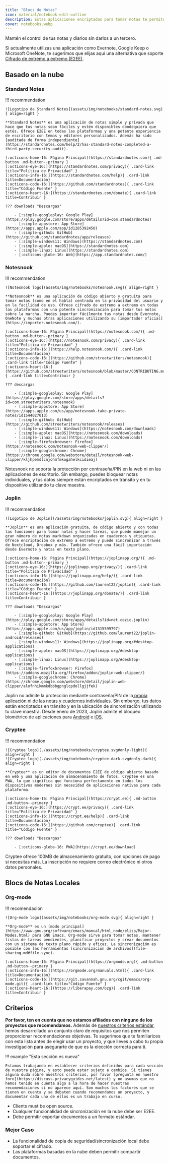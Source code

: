 ```yaml
---
title: "Blocs de Notas"
icon: material/notebook-edit-outline
description: Estas aplicaciones encriptadas para tomar notas te permiten hacer un seguimiento de tus apuntes sin cedérselos a terceros.
cover: notebooks.webp
---
```


Mantén el control de tus notas y diarios sin darlos a un tercero.

Si actualmente utilizas una aplicación como Evernote, Google Keep o Microsoft OneNote, te sugerimos que elijas aquí una alternativa que soporte [Cifrado de extremo a extremo (E2EE)](https://es.wikipedia.org/wiki/Cifrado_de_extremo_a_extremo).

## Basado en la nube

### Standard Notes

!!! recommendation

    ![Logotipo de Standard Notes](assets/img/notebooks/standard-notes.svg){ align=right }
    
    **Standard Notes** es una aplicación de notas simple y privada que hace que tus notas sean fáciles y estén disponibles dondequiera que estés. Ofrece E2EE en todas las plataformas y una potente experiencia de escritorio con temas y editores personalizados. Además ha sido [auditada de forma independiente](https://standardnotes.com/help/2/has-standard-notes-completed-a-third-party-security-audit).
    
    [:octicons-home-16: Página Principal](https://standardnotes.com){ .md-button .md-button--primary }
    [:octicons-eye-16:](https://standardnotes.com/privacy){ .card-link title="Política de Privacidad" }
    [:octicons-info-16:](https://standardnotes.com/help){ .card-link title=Documentación}
    [:octicons-code-16:](https://github.com/standardnotes){ .card-link title="Código Fuente" }
    [:octicons-heart-16:](https://standardnotes.com/donate){ .card-link title=Contribuir }
    
    ??? downloads "Descargas"
    
        - [:simple-googleplay: Google Play](https://play.google.com/store/apps/details?id=com.standardnotes)
        - [:simple-appstore: App Store](https://apps.apple.com/app/id1285392450)
        - [:simple-github: GitHub](https://github.com/standardnotes/app/releases)
        - [:simple-windows11: Windows](https://standardnotes.com)
        - [:simple-apple: macOS](https://standardnotes.com)
        - [:simple-linux: Linux](https://standardnotes.com)
        - [:octicons-globe-16: Web](https://app.standardnotes.com/)

### Notesnook

!!! recommendation

    ![Notesnook logo](assets/img/notebooks/notesnook.svg){ align=right }
    
    **Notesnook** es una aplicación de código abierto y gratuita para tomar notas (como en el habla) centrada en la privacidad del usuario y en la facilidad de uso. Ofrece cifrado de extremo a extremo en todas las plataformas con una potente sincronización para tomar tus notas sobre la marcha. Puedes importar fácilmente tus notas desde Evernote, OneNote y muchas otras aplicaciones utilizando su [importador oficial](https://importer.notesnook.com/).
    
    [:octicons-home-16: Página Principal](https://notesnook.com/){ .md-button .md-button--primary }
    [:octicons-eye-16:](https://notesnook.com/privacy){ .card-link title="Politica de Privacidad" }
    [:octicons-info-16:](https://help.notesnook.com/){ .card-link title=Documentación}
    [:octicons-code-16:](https://github.com/streetwriters/notesnook){ .card-link title="Código Fuente" }
    [:octicons-heart-16:](https://github.com/streetwriters/notesnook/blob/master/CONTRIBUTING.md){ .card-link title=Contribuir }
    
    ??? descargas
    
        - [:simple-googleplay: Google Play](https://play.google.com/store/apps/details?id=com.streetwriters.notesnook)
        - [:simple-appstore: App Store](https://apps.apple.com/us/app/notesnook-take-private-notes/id1544027013)
        - [:simple-github: GitHub](https://github.com/streetwriters/notesnook/releases)
        - [:simple-windows11: Windows](https://notesnook.com/downloads)
        - [:simple-apple: macOS](https://notesnook.com/downloads)
        - [:simple-linux: Linux](https://notesnook.com/downloads)
        - [:simple-firefoxbrowser: Firefox](https://notesnook.com/notesnook-web-clipper/)
        - [:simple-googlechrome: Chrome](https://chrome.google.com/webstore/detail/notesnook-web-clipper/kljhpemdlcnjohmfmkogahelkcidieaj)

Notesnook no soporta la protección por contraseña/PIN en la web ni en las aplicaciones de escritorio. Sin embargo, puedes bloquear notas individuales, y tus datos siempre están encriptados en tránsito y en tu dispositivo utilizando tu clave maestra.

### Joplin

!!! recommendation

    ![Logotipo de Joplin](/assets/img/notebooks/joplin.svg){ align=right }
    
    **Joplin** es una aplicación gratuita, de código abierto y con todas las funciones para tomar notas y hacer tareas, que puede manejar un gran número de notas markdown organizadas en cuadernos y etiquetas. Ofrece encriptación de extremo a extremo y puede sincronizar a través de Nextcloud, Dropbox y más. También ofrece una fácil importación desde Evernote y notas en texto plano.
    
    [:octicons-home-16: Página Principal](https://joplinapp.org/){ .md-button .md-button--primary }
    [:octicons-eye-16:](https://joplinapp.org/privacy/){ .card-link title="Política de Privacidad" }
    [:octicons-info-16:](https://joplinapp.org/help/){ .card-link title=Documentación}
    [:octicons-code-16:](https://github.com/laurent22/joplin){ .card-link title="Código Fuente" }
    [:octicons-heart-16:](https://joplinapp.org/donate/){ .card-link title=Contribuir }
    
    ??? downloads "Descargas"
    
        - [:simple-googleplay: Google Play](https://play.google.com/store/apps/details?id=net.cozic.joplin)
        - [:simple-appstore: App Store](https://apps.apple.com/us/app/joplin/id1315599797)
        - [:simple-github: GitHub](https://github.com/laurent22/joplin-android/releases)
        - [:simple-windows11: Windows](https://joplinapp.org/#desktop-applications)
        - [:simple-apple: macOS](https://joplinapp.org/#desktop-applications)
        - [:simple-linux: Linux](https://joplinapp.org/#desktop-applications)
        - [:simple-firefoxbrowser: Firefox](https://addons.mozilla.org/firefox/addon/joplin-web-clipper/)
        - [:simple-googlechrome: Chrome](https://chrome.google.com/webstore/detail/joplin-web-clipper/alofnhikmmkdbbbgpnglcpdollgjjfek)

Joplin no admite la protección mediante contraseña/PIN de la[ propia aplicación ni de las notas y cuadernos individuales](https://github.com/laurent22/joplin/issues/289). Sin embargo, tus datos están encriptados en tránsito y en la ubicación de sincronización utilizando tu clave maestra. Desde enero de 2023, Joplin admite el bloqueo biométrico de aplicaciones para [Android](https://joplinapp.org/changelog_android/#android-v2-10-3-https-github-com-laurent22-joplin-releases-tag-android-v2-10-3-pre-release-2023-01-05t11-29-06z) e [iOS](https://joplinapp.org/changelog_ios/#ios-v12-10-2-https-github-com-laurent22-joplin-releases-tag-ios-v12-10-2-2023-01-20t17-41-13z).

### Cryptee

!!! recommendation

    ![Cryptee logo](./assets/img/notebooks/cryptee.svg#only-light){ align=right }
    ![Cryptee logo](./assets/img/notebooks/cryptee-dark.svg#only-dark){ align=right }
    
    **Cryptee** es un editor de documentos E2EE de código abierto basado en web y una aplicación de almacenamiento de fotos. Cryptee es una PWA, lo que significa que funciona perfectamente en todos los dispositivos modernos sin necesidad de aplicaciones nativas para cada plataforma.
    
    [:octicons-home-16: Página Principal](https://crypt.ee){ .md-button .md-button--primary }
    [:octicons-eye-16:](https://crypt.ee/privacy){ .card-link title="Política de Privacidad" }
    [:octicons-info-16:](https://crypt.ee/help){ .card-link title=Documentación}
    [:octicons-code-16:](https://github.com/cryptee){ .card-link title="Código Fuente" }
    
    ??? downloads "Descargas"
    
        - [:octicons-globe-16: PWA](https://crypt.ee/download)

Cryptee ofrece 100MB de almacenamiento gratuito, con opciones de pago si necesitas más. La inscripción no requiere correo electrónico ni otros datos personales.

## Blocs de Notas Locales

### Org-mode

!!! recomendación

    ![Org-mode logo](assets/img/notebooks/org-mode.svg){ align=right }
    
    **Org-mode** es un [modo principal](https://www.gnu.org/software/emacs/manual/html_node/elisp/Major-Modes.html) para GNU Emacs. Org-mode sirve para tomar notas, mantener listas de tareas pendientes, planificar proyectos y crear documentos con un sistema de texto plano rápido y eficaz. La sincronización es posible con las herramientas [sincronización de archivos](file-sharing.md#file-sync).
    
    [:octicons-home-16: Página Principal](https://orgmode.org){ .md-button .md-button--primary }
    [:octicons-info-16:](https://orgmode.org/manuals.html){ .card-link title=Documentación}
    [:octicons-code-16:](https://git.savannah.gnu.org/cgit/emacs/org-mode.git){ .card-link title="Código Fuente" }
    [:octicons-heart-16:](https://liberapay.com/bzg){ .card-link title=Contribuir }

## Criterios

**Por favor, ten en cuenta que no estamos afiliados con ninguno de los proyectos que recomendamos.** Además de [nuestros criterios estándar](about/criteria.md), hemos desarrollado un conjunto claro de requisitos que nos permiten proporcionar recomendaciones objetivas. Te sugerimos que te familiarices con esta lista antes de elegir usar un proyecto, y que lleves a cabo tu propia investigación para asegurarte de que es la elección correcta para ti.

!!! example "Esta sección es nueva"

    Estamos trabajando en establecer criterios definidos para cada sección de nuestra página, y esto puede estar sujeto a cambios. Si tienes alguna duda sobre nuestros criterios, por favor [pregunta en nuestro foro](https://discuss.privacyguides.net/latest) y no asumas que no hemos tenido en cuenta algo a la hora de hacer nuestras recomendaciones si no aparece aquí. Son muchos los factores que se tienen en cuenta y se debaten cuando recomendamos un proyecto, y documentar cada uno de ellos es un trabajo en curso.

- Clients must be open source.
- Cualquier funcionalidad de sincronización en la nube debe ser E2EE.
- Debe permitir exportar documentos a un formato estándar.

### Mejor Caso

- La funcionalidad de copia de seguridad/sincronización local debe soportar el cifrado.
- Las plataformas basadas en la nube deben permitir compartir documentos.
